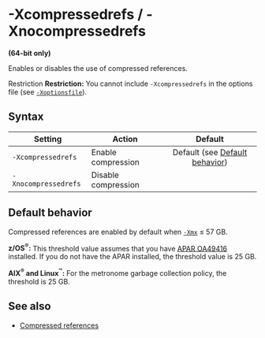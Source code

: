 <!--
* Copyright (c) 2017, 2018 IBM Corp. and others
*
* This program and the accompanying materials are made
* available under the terms of the Eclipse Public License 2.0
* which accompanies this distribution and is available at
* https://www.eclipse.org/legal/epl-2.0/ or the Apache
* License, Version 2.0 which accompanies this distribution and
* is available at https://www.apache.org/licenses/LICENSE-2.0.
*
* This Source Code may also be made available under the
* following Secondary Licenses when the conditions for such
* availability set forth in the Eclipse Public License, v. 2.0
* are satisfied: GNU General Public License, version 2 with
* the GNU Classpath Exception [1] and GNU General Public
* License, version 2 with the OpenJDK Assembly Exception [2].
*
* [1] https://www.gnu.org/software/classpath/license.html
* [2] http://openjdk.java.net/legal/assembly-exception.html
*
* SPDX-License-Identifier: EPL-2.0 OR Apache-2.0 OR GPL-2.0 WITH
* Classpath-exception-2.0 OR LicenseRef-GPL-2.0 WITH Assembly-exception
-->

# -Xcompressedrefs / -Xnocompressedrefs


**(64-bit only)**

Enables or disables the use of compressed references.

<i class="fa fa-exclamation-triangle" aria-hidden="true"></i><span class="sr-only">Restriction</span> **Restriction:** You cannot include `-Xcompressedrefs` in the options file (see [`-Xoptionsfile`](xoptionsfile.md)).

## Syntax

| Setting             | Action              | Default                                                                                                                        |
|---------------------|---------------------|:------------------------------------------------------------------------------------------------------------------------------:|
|`-Xcompressedrefs`   | Enable compression  | <i class="fa fa-check" aria-hidden="true"></i><span class="sr-only">Default</span> (see [Default behavior](#default-behavior)) |
|`-Xnocompressedrefs` | Disable compression |                                                                                                                                |

## Default behavior

Compressed references are enabled by default when [`-Xmx`](xms.md) &le; 57 GB.

**z/OS<sup>&reg;</sup>:** This threshold value assumes that you have <i class="fa fa-external-link" aria-hidden="true"></i> [APAR OA49416](http://www.ibm.com/support/docview.wss?uid=isg1OA49416) installed. If you do not have the APAR installed, the threshold value is 25 GB.

**AIX<sup>&reg;</sup> and Linux<sup>&trade;</sup>:** For the metronome garbage collection policy, the threshold is 25 GB.

## See also

- <i class="fa fa-external-link" aria-hidden="true"></i> [Compressed references](https://www.ibm.com/support/knowledgecenter/SSYKE2_8.0.0/com.ibm.java.vm.80.doc/docs/mm_compressed_references.html)


<!-- ==== END OF TOPIC ==== xcompressedrefs.md ==== -->
<!-- ==== END OF TOPIC ==== xnocompressedrefs.md ==== -->
